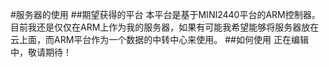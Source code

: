 #服务器的使用
##期望获得的平台
本平台是基于MINI2440平台的ARM控制器。目前我还是仅仅在ARM上作为我的服务器，如果有可能我希望能够将服务器放在云上面，而ARM平台作为一个数据的中转中心来使用。
##如何使用
正在编辑中，敬请期待！